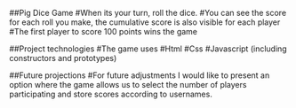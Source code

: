 ##Pig Dice Game
#When its your turn, roll the dice.
#You can see the score for each roll you make, the cumulative score is also visible for each player
#The first player to score 100 points wins the game
       
##Project technologies
#The game uses
#Html
#Css
#Javascript (including constructors and prototypes)

##Future projections
#For future adjustments I would like to present an option where the game allows us to select the number of players participating and store scores according to usernames.

